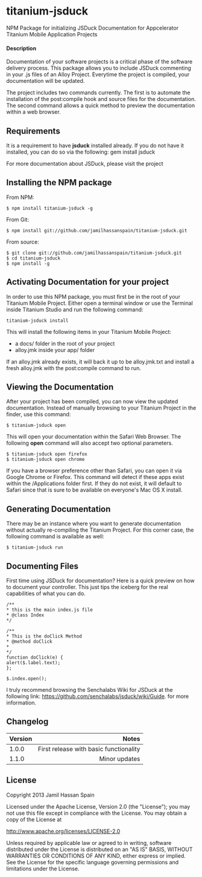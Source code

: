 titanium-jsduck
===============

NPM Package for initializing JSDuck Documentation for Appcelerator Titanium Mobile Application Projects

#### Description
Documentation of your software projects is a critical phase of the software delivery process.  This package allows you to include JSDuck commenting in your .js files of an Alloy Project.  Everytime the project is compiled, your documentation will be updated.  

The project includes two commands currently.  The first is to automate the installation of the post:compile hook and source files for the documentation.  The second command allows a quick method to preview the documentation within a web browser.

## Requirements

It is a requirement to have **jsduck** installed already.  If you do not have it installed, you can do so via the following:
	gem install jsduck 
	
For more documentation about JSDuck, please visit the project 

## Installing the NPM package

From NPM: 

	$ npm install titanium-jsduck -g
	
From Git:
	
	$ npm install git://github.com/jamilhassanspain/titanium-jsduck.git

From source:
		
	$ git clone git://github.com/jamilhassanspain/titanium-jsduck.git
	$ cd titanium-jsduck
	$ npm install -g
## Activating Documentation for your project

In order to use this NPM package, you must first be in the root of your Titanium Mobile Project. Either open a terminal window or use the Terminal inside Titanium Studio and run the following command:


	titanium-jsduck install
	
This will install the following items in your Titanium Mobile Project:

* a docs/ folder in the root of your project
* alloy.jmk inside your app/ folder

If an alloy.jmk already exists, it will back it up to be alloy.jmk.txt and install a fresh alloy.jmk with the post:compile command to run.

## Viewing the Documentation

After your project has been compiled, you can now view the updated documentation. Instead of manually browsing to your Titanium Project in the finder, use this command:

	$ titanium-jsduck open
	
This will open your documentation within the Safari Web Browser.  The following **open** command will also accept two optional parameters.  

	$ titanium-jsduck open firefox
	$ titanium-jsduck open chrome
	
If you have a browser preference other than Safari, you can open it via Google Chrome or Firefox.  This command will detect if these apps exist within the /Applications folder first.  If they do not exist, it will default to Safari since that is sure to be available on everyone's Mac OS X install.  

## Generating Documentation 
There may be an instance where you want to generate documentation without actually re-compiling the Titanium Project.  For this corner case, the following command is available as well:
	
	$ titanium-jsduck run

## Documenting Files
First time using JSDuck for documentation? Here is a quick preview on how to document your controller.  This just tips the iceberg for the real capabilities of what you can do.

	/**
	* this is the main index.js file
	* @class Index
	*/
	
	/**
	* This is the doClick Method
	* @method doClick
	* 
	*/
	function doClick(e) {
    alert($.label.text);
	};

	$.index.open();
	

	
	
I truly recommend browsing the Senchalabs Wiki for JSDuck at the following link:  https://github.com/senchalabs/jsduck/wiki/Guide. for more information.


## Changelog

| Version | Notes |
| ------- | -----:|
| 1.0.0      | First release with basic functionality  |
| 1.1.0      | Minor updates  |
 

## License

Copyright 2013 Jamil Hassan Spain

Licensed under the Apache License, Version 2.0 (the "License"); you may not use this file except in compliance with the License. You may obtain a copy of the License at

http://www.apache.org/licenses/LICENSE-2.0

Unless required by applicable law or agreed to in writing, software distributed under the License is distributed on an "AS IS" BASIS, WITHOUT WARRANTIES OR CONDITIONS OF ANY KIND, either express or implied. See the License for the specific language governing permissions and limitations under the License.